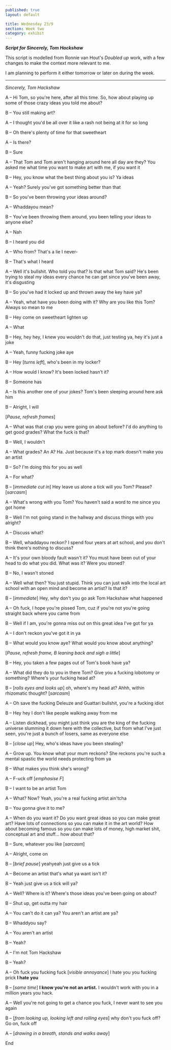 ```yaml
---
published: true
layout: default

title: Wednesday 23/9
section: Week two
category: exhibit
---
```


***Script for Sincerely, Tom Hackshaw***

This script is modelled from Ronnie van Hout's _Doubled up_ work, with a few changes to make the context more relevant to me.

I am planning to perform it either tomorrow or later on during the week.

---

_Sincerely, Tom Hackshaw_

A – Hi Tom, so you're here, after all this time. So, how about playing up some of those crazy ideas you told me about?

B – You still making art?

A – I thought you'd be all over it like a rash not being at it for so long

B – Oh there's plenty of time for that sweetheart

A – Is there?

B – Sure

A – That Tom and Tom aren't hanging around here all day are they? You asked me what time you want to make art with me, if you want it

B – Hey, you know what the best thing about you is? Ya ideas

A – Yeah? Surely you've got something better than that

B – So you've been throwing your ideas around?

A – Whaddayou mean?

B – You've been throwing them around, you been telling your ideas to anyone else?

A – Nah

B – I heard you did

A – Who from? That's a lie I never-

B – That's what I heard

A – Well it's bullshit. Who told you that? Is that what Tom said? He's been trying to steal my ideas every chance he can get since you've been away, it's disgusting

B – So you've had it locked up and thrown away the key have ya?

A – Yeah, what have you been doing with it? Why are you like this Tom? Always so mean to me

B – Hey come on sweetheart lighten up

A – What

B – Hey, hey hey, I knew you wouldn't do that, just testing ya, hey it's just a joke

A – Yeah, funny fucking joke aye

B – Hey [_turns left_], who's been in my locker?

A – How would I know? It's been locked hasn't it?

B – Someone has

A – Is this another one of your jokes? Tom's been sleeping around here ask him

B – Alright, I will

[_Pause, refresh frames_]

A – What was that crap you were going on about before? I'd do anything to get good grades? What the fuck is that?

B – Well, I wouldn't

A – What grades? An A? Ha. Just because it's a top mark doesn't make you an artist

B – So? I'm doing this for you as well

A – For what?

B – [_immediate cut in_] Hey leave us alone a tick will you Tom? Please? [_sarcasm_]

A – What's wrong with you Tom? You haven't said a word to me since you got home

B – Well I'm not going stand in the hallway and discuss things with you alright?

A – Discuss what?

B – Well, whaddayou reckon? I spend four years at art school, and you don't think there's nothing to discuss?

A – It's your own bloody fault wasn't it? You must have been out of your head to do what you did. What was it? Were you stoned?

B – No, I wasn't stoned

A – Well what then? You just stupid. Think you can just walk into the local art school with an open mind and become an artist? Is that it?

B – [_immediate_] Hey, why don't you go ask Tom Hackshaw what happened

A – Oh fuck, I hope you're pissed Tom, cuz if you're not you're going straight back where you came from

B – Well if I am, you're gonna miss out on this great idea I've got for ya

A – I don't reckon you've got it in ya

B – What would you know aye? What would you know about anything?

[_Pause, refresh frame, B leaning back and sigh a little_]

B – Hey, you taken a few pages out of Tom's book have ya?

A – What did they do to you in there Tom? Give you a fucking lobotomy or something? Where's your fucking head at?

B – [_rolls eyes and looks up_] oh, where's my head at? Ahhh, within rhizomatic thought? [_sarcasm_]

A – Oh save the fucking Deleuze and Guattari bullshit, you're a fucking idiot

B – Hey hey I don't like people walking away from me

A – Listen dickhead, you might just think you are the king of the fucking universe slumming it down here with the collective, but from what I've just seen, you're just a bunch of losers, same as everyone else

B – [_close up_] Hey, who's ideas have you been stealing?

A – Grow up. You know what your mum reckons? She reckons you're such a mental spastic the world needs protecting from ya

B – What makes you think she's wrong?

A – F-uck off [_emphasise F_]

B – I want to be an artist Tom

A – What? Now? Yeah, you're a real fucking artist ain'tcha

B – You gonna give it to me?

A – When do you want it? Do you want great ideas so you can make great art? Have lots of connections so you can make it in the art world? How about becoming famous so you can make lots of money, high market shit, conceptual art and stuff... how about that?

B – Sure, whatever you like [_sarcasm_]

A – Alright, come on

B – [_brief pause_] yeahyeah just give us a tick

A – Become an artist that's what ya want isn't it?

B – Yeah just give us a tick will ya?

A – Well? Where is it? Where's those ideas you've been going on about?

B – Shut up, get outta my hair

A – You can't do it can ya? You aren't an artist are ya?

B – Whaddyou say?

A – You aren't an artist 

B – Yeah?

A – I'm not Tom Hackshaw

B – Yeah?

A – Oh fuck you fucking fuck [_visible annoyance_] I hate you you fucking prick **I hate you**

B – [_same time_] **I know you're not an artist.** I wouldn't work with you in a million years you hack.

A – Well you're not going to get a chance you fuck, I never want to see you again

B – [_from looking up, looking left and rolling eyes_] why don't you fuck off? Go on, fuck off

A – [_drawing in a breath, stands and walks away_]

End
